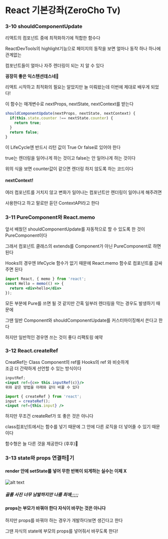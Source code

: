 # React 기본강좌(ZeroCho Tv)

### 3-10 shouldComponentUpdate

리액트의 컴포넌트 중에 최적화하기에 적합한 함수다

ReactDevTools의 highlight기능으로 페이지의 동작을 보면 얼마나 동작 하나 하나에 관계없는

컴포넌트들이 얼마나 자주 렌더링이 되는 지 알 수 있다

**굉장히 좋은 익스텐션데스네🐶**

리액트 시작하고 최적화의 필요는 알았지만 늘 미뤄왔는데 이번에 제대로 배우게 되었다!

이 함수는 매개변수로 nextProps, nextState, nextContext를 받는다

```js
shouldComponentUpdate(nextProps, nextState, nextContext) {
  if(this.state.counter !== nextState.counter) {
    return true;
  }
  return false;
}
```

이 LifeCycle엔 반드시 리턴 값이 True Or false로 있어야 한다

true는 렌더링을 일어나게 하는 것이고 false는 안 일어나게 하는 것이다

위의 식을 보면 counter값이 같으면 렌더링 하지 않도록 하는 코드이다

#### nextContext!
여러 컴포넌트를 거치지 않고 변화가 일어나는 컴포넌트만 렌더링이 일어나게 해주려면

사용한다고 하고 말로만 듣던 ContextAPI라고 한다



### 3-11 PureComponent와 React.memo

앞서 배웠던 shouldComponentUpdate를 자동적으로 할 수 있도록 한 것이 PureComponent이다

그래서 컴포넌트 클래스의 extends를 Component가 아닌 PureComponent로 하면 된다

Hooks의 경우엔 lifeCycle 함수가 없기 때문에 React.memo 함수로 컴포넌트를 감싸주면 된다

```jsx
import React, { memo } from 'react';
const Hello = memo(() => {
  return <div>hello</div>
});
```

모든 부분에 Pure를 쓰면 될 것 같지만 간혹 일부러 렌더링을 막는 경우도 발생하기 때문에

그땐 일반 Component와 shouldComponentUpdate를 커스터마이징해서 쓴다고 한다

하지만 일반적인 경우엔 쓰는 것이 좋다 리팩토링 예약



### 3-12 React.createRef
CreatRef는 Class Component의 ref를 Hooks의 ref 와 비슷하게  
조금 더 간략하게 선언할 수 있는 방식이다
```jsx
inputRef;
<input ref={c=> this.inputRef(c)}/>
위와 같은 방법을 아래와 같이 바꿀 수 있다

import { createRef } from 'react';
input = createRef();
<input ref={this.input} />
```
하지만 무조건 createRef가 또 좋은 것은 아니다

class컴포넌트에서는 함수를 넣기 때문에 그 안에 다른 로직을 더 넣어줄 수 있기 때문이다

함수형은 늘 다른 것을 제공한다 (후후)

### 3-13 state와 props 연결하기
#### render 안에 setState를 넣어 무한 반복이 되게하는 실수는 이제 X
![alt text](https://upload.wikimedia.org/wikipedia/en/e/e0/Gollum.PNG)
##### 골룸 사진 너무 남발하지만 나름 최애;;;;;
#### props는 부모가 바꿔야 한다 자식이 바꾸는 것은 아니다
하지만 props를 바꿔야 하는 경우가 개발하다보면 생긴다고 한다

그땐 자식의 state에 부모의 props를 넣어줘서 바꾸도록 한다!